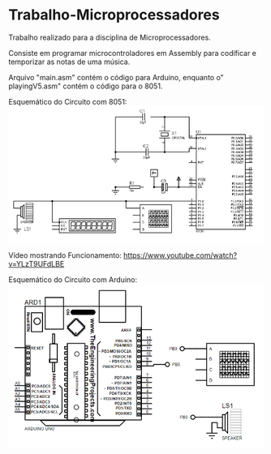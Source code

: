 # Trabalho-Microprocessadores
Trabalho realizado para a disciplina de Microprocessadores.

Consiste em programar microcontroladores em Assembly para codificar e temporizar as notas de uma música.

Arquivo "main.asm" contém o código para Arduino, enquanto o" playingV5.asm" contém o código para o 8051.

Esquemático do Circuito com 8051:
<img src="./8051circuit.png"/>

Vídeo mostrando Funcionamento:
https://www.youtube.com/watch?v=YLzT9UFdLBE

Esquemático do Circuito com Arduino:
<img src="./arduinoCircuit.png"/>
